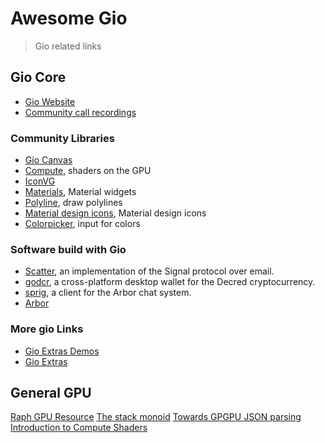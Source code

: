 # Awesome Gio
> Gio related links

## Gio Core
* [Gio Website](https://gioui.org/)
* [Community call recordings](https://www.youtube.com/channel/UCzuKUnKK5gAFJKNyA1imIHw)

### Community Libraries

* [Gio Canvas](https://github.com/ajstarks/giocanvas)
* [Compute](https://github.com/vron/compute), shaders on the GPU
* [IconVG](https://github.com/reactivego/ivg)
* [Materials](https://git.sr.ht/~whereswaldon/materials), Material widgets
* [Polyline](https://github.com/wrnrlr/polyline), draw polylines
* [Material design icons](golang.org/x/exp/shiny/materialdesign/icons), Material design icons
* [Colorpicker](https://git.sr.ht/~whereswaldon/colorpicker), input for colors

### Software build with Gio

* [Scatter](https://scatter.im/), an implementation of the Signal protocol over email.
* [godcr](https://github.com/planetdecred/godcr), a cross-platform desktop wallet for the Decred cryptocurrency.
* [sprig](https://git.sr.ht/~whereswaldon/sprig), a client for the Arbor chat system.
* [Arbor](https://arbor.chat)

### More gio Links

* [Gio Extras Demos](https://whereswaldon.github.io/gio-extras-index/)
* [Gio Extras](https://sr.ht/~whereswaldon/gio-extras/)

## General GPU
[Raph GPU Resource](https://raphlinus.github.io/gpu/2020/02/12/gpu-resources.html)
[The stack monoid](https://raphlinus.github.io/gpu/2020/09/05/stack-monoid.html)
[Towards GPGPU JSON parsing](https://raphlinus.github.io/personal/2018/05/10/toward-gpu-json-parsing.html)
[Introduction to Compute Shaders](https://www.youtube.com/watch?v=V-yqiLyU27U)

